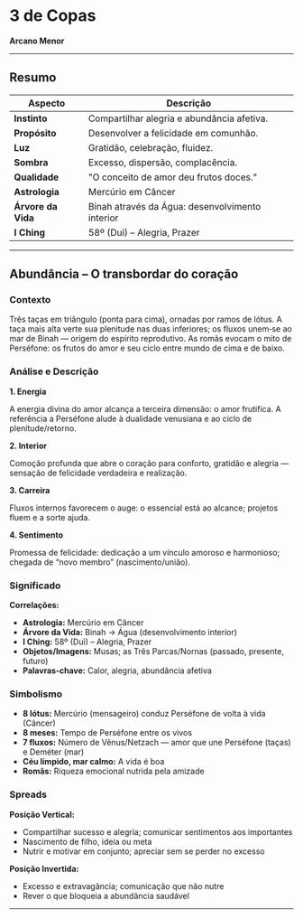 # 3 de Copas

**Arcano Menor**

---

## Resumo

| Aspecto | Descrição |
|---------|-----------|
| **Instinto** | Compartilhar alegria e abundância afetiva. |
| **Propósito** | Desenvolver a felicidade em comunhão. |
| **Luz** | Gratidão, celebração, fluidez. |
| **Sombra** | Excesso, dispersão, complacência. |
| **Qualidade** | "O conceito de amor deu frutos doces." |
| **Astrologia** | Mercúrio em Câncer |
| **Árvore da Vida** | Binah através da Água: desenvolvimento interior |
| **I Ching** | 58º (Duì) – Alegria, Prazer |

---

## Abundância – O transbordar do coração

### Contexto

Três taças em triângulo (ponta para cima), ornadas por ramos de lótus. A taça mais alta verte sua plenitude nas duas inferiores; os fluxos unem‑se ao mar de Binah — origem do espírito reprodutivo. As romãs evocam o mito de Perséfone: os frutos do amor e seu ciclo entre mundo de cima e de baixo.

### Análise e Descrição

**1. Energia**

A energia divina do amor alcança a terceira dimensão: o amor frutifica. A referência a Perséfone alude à dualidade venusiana e ao ciclo de plenitude/retorno.

**2. Interior**

Comoção profunda que abre o coração para conforto, gratidão e alegria — sensação de felicidade verdadeira e realização.

**3. Carreira**

Fluxos internos favorecem o auge: o essencial está ao alcance; projetos fluem e a sorte ajuda.

**4. Sentimento**

Promessa de felicidade: dedicação a um vínculo amoroso e harmonioso; chegada de “novo membro” (nascimento/união).

### Significado

**Correlações:**

- **Astrologia:** Mercúrio em Câncer
- **Árvore da Vida:** Binah → Água (desenvolvimento interior)
- **I Ching:** 58º (Duì) – Alegria, Prazer
- **Objetos/Imagens:** Musas; as Três Parcas/Nornas (passado, presente, futuro)
- **Palavras‑chave:** Calor, alegria, abundância afetiva

### Simbolismo

- **8 lótus:** Mercúrio (mensageiro) conduz Perséfone de volta à vida (Câncer)
- **8 meses:** Tempo de Perséfone entre os vivos
- **7 fluxos:** Número de Vênus/Netzach — amor que une Perséfone (taças) e Deméter (mar)
- **Céu límpido, mar calmo:** A vida é boa
- **Romãs:** Riqueza emocional nutrida pela amizade

### Spreads

**Posição Vertical:**

- Compartilhar sucesso e alegria; comunicar sentimentos aos importantes
- Nascimento de filho, ideia ou meta
- Nutrir e motivar em conjunto; apreciar sem se perder no excesso

**Posição Invertida:**

- Excesso e extravagância; comunicação que não nutre
- Rever o que bloqueia a abundância saudável

---


